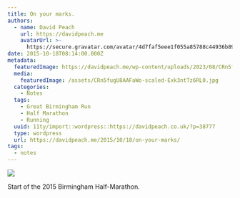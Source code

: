 ```yaml
---
title: On your marks.
authors:
  - name: David Peach
    url: https://davidpeach.me
    avatarUrl: >-
      https://secure.gravatar.com/avatar/4d7faf5eee1f055a85788c44936b8995eaab6dfb004e7854ec747ccb272e91ee?s=96&d=mm&r=g
date: 2015-10-18T08:14:00.000Z
metadata:
  featuredImage: https://davidpeach.me/wp-content/uploads/2023/08/CRn5fugU8AAFaWo-scaled.jpg
  media:
    featuredImage: /assets/CRn5fugU8AAFaWo-scaled-Exk3ntTz6RL0.jpg
  categories:
    - Notes
  tags:
    - Great Birmingham Run
    - Half Marathon
    - Running
  uuid: 11ty/import::wordpress::https://davidpeach.co.uk/?p=38777
  type: wordpress
  url: https://davidpeach.me/2015/10/18/on-your-marks/
tags:
  - notes
---
```

[![](/assets/CRn5fugU8AAFaWo-1024x758-J7eQil7mfciY.jpg)](/assets/CRn5fugU8AAFaWo-1024x758-J7eQil7mfciY.jpg)

Start of the 2015 Birmingham Half-Marathon.